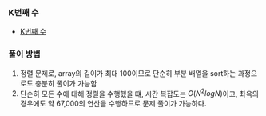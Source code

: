 ### K번째 수
- [K번째 수](https://school.programmers.co.kr/learn/courses/30/lessons/42748)
### 풀이 방법
1. 정렬 문제로, array의 길이가 최대 100이므로 단순히 부분 배열을 sort하는 과정으로도 충분히 풀이가 가능함
2. 단순히 모든 수에 대해 정렬을 수행했을 떄, 시간 복잡도는 $O(N^2 logN)$이고, 촤윽의 경우에도 약 67,000의 연산을 수행하므로 문제 풀이가 가능하다.